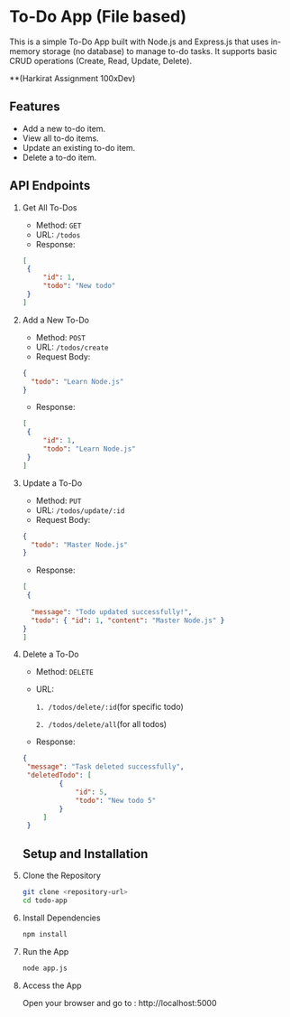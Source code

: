 # To-Do App (File based)

This is a simple To-Do App built with Node.js and Express.js that uses in-memory storage (no database) to manage to-do tasks. It supports basic CRUD operations (Create, Read, Update, Delete).

\*\*(Harkirat Assignment 100xDev)

## Features

- Add a new to-do item.
- View all to-do items.
- Update an existing to-do item.
- Delete a to-do item.

## API Endpoints

1. Get All To-Dos
   - Method: `GET`
   - URL: `/todos`
   - Response:
   ```json
   [
    {
        "id": 1,
        "todo": "New todo"
    }
   ]
   ```
2. Add a New To-Do
   - Method: `POST`
   - URL: `/todos/create`
   - Request Body:
   ```json
   {
     "todo": "Learn Node.js"
   }
   ```
   - Response:
   ```json
   [
    {
        "id": 1,
        "todo": "Learn Node.js"
    }
   ]
   ```
3. Update a To-Do
   - Method: `PUT`
   - URL: `/todos/update/:id`
   - Request Body:
   ```json
   {
     "todo": "Master Node.js"
   }
   ```
   - Response:
   ```json
   [
    {
     
     "message": "Todo updated successfully!",
     "todo": { "id": 1, "content": "Master Node.js" }
   }
   ]
   ```
4. Delete a To-Do

   - Method: `DELETE`
   - URL:

     `1. /todos/delete/:id`(for specific todo)

     `2. /todos/delete/all`(for all todos)

   - Response:

   ```json
   {
    "message": "Task deleted successfully",
    "deletedTodo": [
            {
                "id": 5,
                "todo": "New todo 5"
            }
        ]
    }
   ```

   ## Setup and Installation
5. Clone the Repository
   ```bash
   git clone <repository-url>
   cd todo-app
   ```
6. Install Dependencies
   ```bash
   npm install
   ```
7. Run the App
   ```bash
   node app.js
   ```
8. Access the App

   Open your browser and go to : http://localhost:5000
